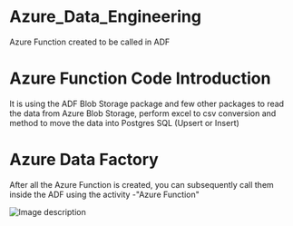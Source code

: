 # Azure_Data_Engineering
Azure Function created to be called in ADF

# Azure Function Code Introduction
It is using the ADF Blob Storage package and few other packages to read the data from Azure Blob Storage, perform excel to csv conversion and method to move the data into Postgres SQL (Upsert or Insert)


# Azure Data Factory 
After all the Azure Function is created, you can subsequently call them inside the ADF using the activity -"Azure Function"


![Image description](link-to-image)
